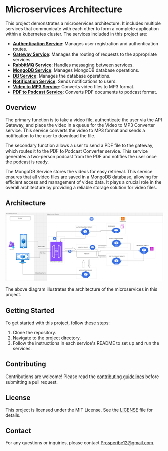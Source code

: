 # Microservices Architecture

This project demonstrates a microservices architecture. It includes multiple services that communicate with each other to form a complete application within a kubernetes cluster. The services included in this project are:

- **[Authentication Service](https://github.com/Prosperibe12/microservice-auth)**: Manages user registration and authentication routes.
- **[Gateway Service](https://github.com/Prosperibe12/gateway-service)**: Manages the routing of requests to the appropriate services.
- **[RabbitMQ Service](https://github.com/Prosperibe12/rabbitmq-service)**: Handles messaging between services.
- **[MongoDB Service](https://github.com/Prosperibe12/mongodb-service)**: Manages MongoDB database operations.
- **[DB Service](./db_service/README.md)**: Manages the database operations.
- **[Notification Service](./notification_service/README.md)**: Sends notifications to users.
- **[Video to MP3 Service](./video_to_mp3_service/README.md)**: Converts video files to MP3 format.
- **[PDF to Podcast Service](./pdf_to_podcast_service/README.md)**: Converts PDF documents to podcast format.

## Overview

The primary function is to take a video file, authenticate the user via the API Gateway, and place the video in a queue for the Video to MP3 Converter service. This service converts the video to MP3 format and sends a notification to the user to download the file.

The secondary function allows a user to send a PDF file to the gateway, which routes it to the PDF to Podcast Converter service. This service generates a two-person podcast from the PDF and notifies the user once the podcast is ready.

The MongoDB Service stores the videos for easy retrieval. This service ensures that all video files are saved in a MongoDB database, allowing for efficient access and management of video data. It plays a crucial role in the overall architecture by providing a reliable storage solution for video files.

## Architecture

![Microservices Architecture](architecture.png)

The above diagram illustrates the architecture of the microservices in this project.

## Getting Started

To get started with this project, follow these steps:

1. Clone the repository.
2. Navigate to the project directory.
3. Follow the instructions in each service's README to set up and run the services.

## Contributing

Contributions are welcome! Please read the [contributing guidelines](CONTRIBUTING.md) before submitting a pull request.

## License

This project is licensed under the MIT License. See the [LICENSE](LICENSE) file for details.

## Contact

For any questions or inquiries, please contact [Prosperibe12@gmail.com](mailto:Prosperibe12@gmail.com).